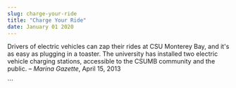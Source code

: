```yaml
---
slug: charge-your-ride
title: "Charge Your Ride"
date: January 01 2020
---
```


 
<p>
  Drivers of electric vehicles can zap their rides at CSU Monterey Bay, and it's
  as easy as plugging in a toaster. The university has installed two electric
  vehicle charging stations, accessible to the CSUMB community and the public. –
  <em>Marina Gazette</em>, April 15, 2013
</p>
```
